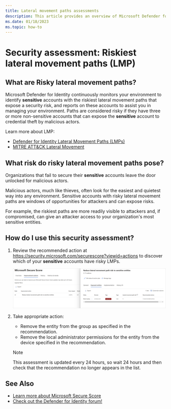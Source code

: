 ```yaml
---
title: Lateral movement paths assessments
description: This article provides an overview of Microsoft Defender for Identity's sensitive entities with the riskiest lateral movement paths identity security posture assessment report.
ms.date: 01/18/2023
ms.topic: how-to
---
```


# Security assessment: Riskiest lateral movement paths (LMP)

## What are Risky lateral movement paths?

Microsoft Defender for Identity continuously monitors your environment to identify **sensitive** accounts with the riskiest lateral movement paths that expose a security risk, and reports on these accounts to assist you in managing your environment. Paths are considered risky if they have three or more non-sensitive accounts that can expose the **sensitive** account to credential theft by malicious actors.

Learn more about LMP:

- [Defender for Identity Lateral Movement Paths (LMPs)](use-case-lateral-movement-path.md)
- [MITRE ATT&CK Lateral Movement](https://attack.mitre.org/tactics/TA0008/)

## What risk do risky lateral movement paths pose?

Organizations that fail to secure their **sensitive** accounts leave the door unlocked for malicious actors.

Malicious actors, much like thieves, often look for the easiest and quietest way into any environment. Sensitive accounts with risky lateral movement paths are windows of opportunities for attackers and can expose risks.

For example, the riskiest paths are more readily visible to attackers and, if compromised, can give an attacker access to your organization's most sensitive entities.

## How do I use this security assessment?

1. Review the recommended action at <https://security.microsoft.com/securescore?viewid=actions> to discover which of your **sensitive** accounts have risky LMPs.

    ![Review top impacted entities and create an action plan.](media/cas-isp-riskiest-lmp-1.png)
1. Take appropriate action:
    - Remove the entity from the group as specified in the recommendation.
    - Remove the local administrator permissions for the entity from the device specified in the recommendation.

    > [!NOTE]
    > This assessment is updated every 24 hours, so wait 24 hours and then check that the recommendation no longer appears in the list.

## See Also

- [Learn more about Microsoft Secure Score](/microsoft-365/security/defender/microsoft-secure-score)
- [Check out the Defender for Identity forum!](<https://aka.ms/MDIcommunity>)
